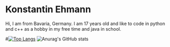 

# Konstantin Ehmann

Hi, I am from Bavaria, Germany. I am 17 years old and like to code in python and c++ as a hobby in my free time and java in school.

#[![Top Langs](https://github-readme-stats.vercel.app/api/top-langs/?username=Olikonsti&theme=dark)](https://github.com/anuraghazra/github-readme-stats)
![Anurag's GitHub stats](https://github-readme-stats.vercel.app/api?username=Olikonsti&show_icons=true&theme=dark)
